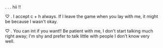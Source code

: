 . . . hii !!

♡ . I accept c + h always. If I leave the game when you lay with me, it might be because I wasn't okay.

♡ . You can int if you want!! Be patient with me, I don't start talking much right away; I'm shy and prefer to talk little with people I don't know very well. 
